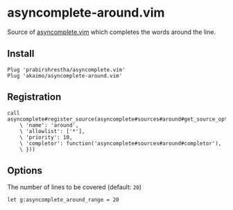# asyncomplete-around.vim
Source of [asyncomplete.vim](https://github.com/prabirshrestha/asyncomplete.vim) which completes the words around the line.

## Install

```
Plug 'prabirshrestha/asyncomplete.vim'
Plug 'akaimo/asyncomplete-around.vim'
```

## Registration

```
call asyncomplete#register_source(asyncomplete#sources#around#get_source_options({
    \ 'name': 'around',
    \ 'allowlist': ['*'],
    \ 'priority': 10,
    \ 'completor': function('asyncomplete#sources#around#completor'),
    \ }))
```

## Options
The number of lines to be covered (default: `20`)

```
let g:asyncomplete_around_range = 20
```
